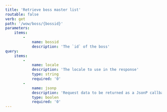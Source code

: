 ```yaml
---
title: 'Retrieve boss master list'
routable: false
verb: get
path: '/wow/boss/{bossid}'
parameters:
    items:
        -
            name: bossid
            description: 'The `id` of the boss'
query:
    items:
        -
            name: locale
            description: 'The locale to use in the response'
            type: string
            required: '0'
        -
            name: jsonp
            description: 'Request data to be returned as a JsonP callback'
            type: boolen
            required: '0'
---
```


